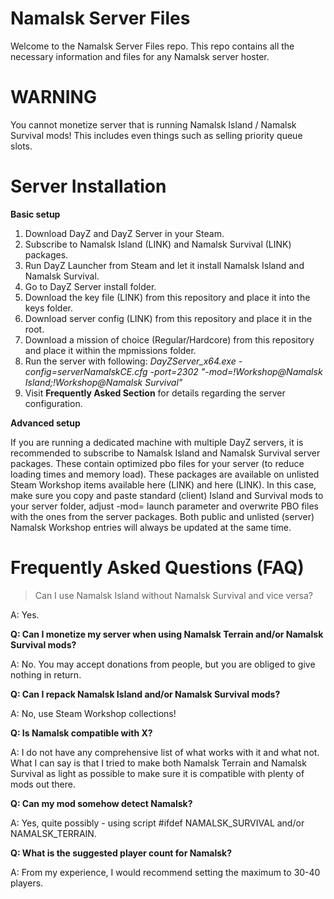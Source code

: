 # Namalsk Server Files
Welcome to the Namalsk Server Files repo.
This repo contains all the necessary information and files for any Namalsk server hoster.

# WARNING
You cannot monetize server that is running Namalsk Island / Namalsk Survival mods! This includes even things such as selling priority queue slots.

# Server Installation
**Basic setup**

1. Download DayZ and DayZ Server in your Steam.
2. Subscribe to Namalsk Island (LINK) and Namalsk Survival (LINK) packages.
3. Run DayZ Launcher from Steam and let it install Namalsk Island and Namalsk Survival.
4. Go to DayZ Server install folder.
5. Download the key file (LINK) from this repository and place it into the keys folder.
5. Download server config (LINK) from this repository and place it in the root.
6. Download a mission of choice (Regular/Hardcore) from this repository and place it within the mpmissions folder.
7. Run the server with following: *DayZServer_x64.exe -config=serverNamalskCE.cfg -port=2302 "-mod=<path to your DayZ client installation>\!Workshop\@Namalsk Island;<path to your DayZ client installation>\!Workshop\@Namalsk Survival"*
8. Visit **Frequently Asked Section** for details regarding the server configuration.

**Advanced setup**

If you are running a dedicated machine with multiple DayZ servers, it is recommended to subscribe to Namalsk Island and Namalsk Survival server packages. These contain optimized pbo files for your server (to reduce loading times and memory load). These packages are available on unlisted Steam Workshop items available here (LINK) and here (LINK). In this case, make sure you copy and paste standard (client) Island and Survival mods to your server folder, adjust -mod= launch parameter and overwrite PBO files with the ones from the server packages. Both public and unlisted (server) Namalsk Workshop entries will always be updated at the same time.

# Frequently Asked Questions (FAQ)
> Can I use Namalsk Island without Namalsk Survival and vice versa?

A: Yes.

**Q: Can I monetize my server when using Namalsk Terrain and/or Namalsk Survival mods?**

A: No. You may accept donations from people, but you are obliged to give nothing in return.

**Q: Can I repack Namalsk Island and/or Namalsk Survival mods?**

A: No, use Steam Workshop collections!

**Q: Is Namalsk compatible with X?**

A: I do not have any comprehensive list of what works with it and what not. What I can say is that I tried to make both Namalsk Terrain and Namalsk Survival as light as possible to make sure it is compatible with plenty of mods out there.

**Q: Can my mod somehow detect Namalsk?**

A: Yes, quite possibly - using script #ifdef NAMALSK_SURVIVAL and/or NAMALSK_TERRAIN.

**Q: What is the suggested player count for Namalsk?**

A: From my experience, I would recommend setting the maximum to 30-40 players.
